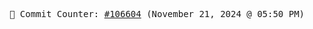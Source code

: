 <p align="center">
    <samp>
        📮 Commit Counter: <a href="https://github.com/Javascript-void0/Javascript-void0/commits/main">#106604</a> (November 21, 2024 @ 05:50 PM)
    </samp>
</p>